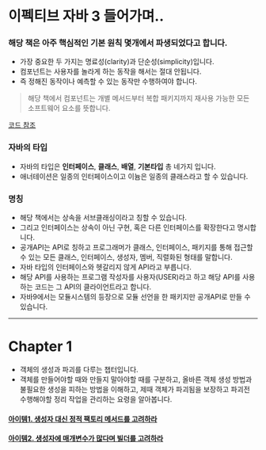 # 이펙티브 자바 3 들어가며..
### 해당 책은 아주 핵심적인 기본 원칙 몇개에서 파생되었다고 합니다.
- 가장 중요한 두 가지는 명료성(clarity)과 단순성(simplicity)입니다.
- 컴포넌트는 사용자를 놀라게 하는 동작을 해서는 절대 안됩니다.
- 즉 정해진 동작이나 예측할 수 있는 동작만 수행하여야 합니다.

> 해당 책에서 컴포넌트는 개별 메서드부터 복합 패키지까지 재사용 가능한 모든 소프트웨어 요소를 뜻합니다.

[코드 참조](https://git.io/fAm6s)

### 자바의 타입
- 자바의 타입은 **인터페이스**, **클래스**, **배열**, **기본타입** 총 네가지 입니다.
- 애너테이션은 일종의 인터페이스이고 이늄은 일종의 클래스라고 할 수 있습니다.

### 명칭
- 해당 책에서는 상속을 서브클래싱이라고 칭할 수 있습니다.
- 그리고 인터페이스는 상속이 아닌 구현, 혹은 다른 인터페이스를 확장한다고 명시합니다.
- 공개API는 API로 칭하고 프로그래머가 클래스, 인터페이스, 패키지를 통해 접근할 수 있는 모든 클래스, 인터페이스, 생성자, 멤버, 직렬화된 형태를 말합니다.
- 자바 타입의 인터페이스와 헷갈리지 않게 API라고 부릅니다.
- 해당 API를 사용하는 프로그램 작성자를 사용자(USER)라고 하고 해당 API를 사용하는 코드는 그 API의 클라이언트라고 합니다.
- 자바9에서는 모듈시스템의 등장으로 모듈 선언을 한 패키지만 공개API로 만들 수 있습니다.

---

# Chapter 1
- 객체의 생성과 파괴를 다루는 챕터입니다.
- 객체를 만들어야할 때와 만들지 말아야할 때를 구분하고, 올바른 객체 생성 방법과 불필요한 생성을 피하는 방법을 이해하고, 제때 객체가 파괴됨을 보장하고 파괴전 수행해야할 정리 작업을 관리하는 요령을 알아봅니다.


#### [아이템1. 생성자 대신 정적 팩토리 메서드를 고려하라](./chapter1/item1/Item1.md)
#### [아이템2. 생성자에 매개변수가 많다며 빌더를 고려하라](./chapter1/item2/Item2.md)
